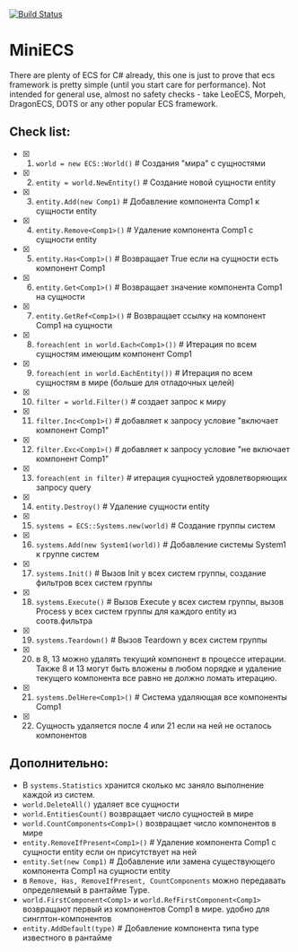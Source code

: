 <a href="https://github.com/konovod/miniecs/actions/workflows/ci.yml">
      <img src="https://github.com/konovod/miniecs/actions/workflows/ci.yml/badge.svg" alt="Build Status">
</a>

# MiniECS

There are plenty of ECS for C# already, this one is just to prove that ecs framework is pretty simple (until you start care for performance).
Not intended for general use, almost no safety checks - take LeoECS, Morpeh, DragonECS, DOTS or any other popular ECS framework.

## Check list:

- [x] 1. `world = new ECS::World()` # Создания "мира" с сущностями
- [x] 2. `entity = world.NewEntity()` # Создание новой сущности entity
- [x] 3. `entity.Add(new Comp1)` # Добавление компонента Comp1 к сущности entity
- [x] 4. `entity.Remove<Comp1>()` # Удаление компонента Comp1 с сущности entity
- [x] 5. `entity.Has<Comp1>()` # Возвращает True если на сущности есть компонент Comp1
- [x] 6. `entity.Get<Comp1>()` # Возвращает значение компонента Comp1 на сущности 
- [x] 7. `entity.GetRef<Comp1>()` # Возвращает ссылку на компонент Comp1 на сущности 
- [x] 8. `foreach(ent in world.Each<Comp1>())` # Итерация по всем сущностям имеющим компонент Comp1
- [x] 9. `foreach(ent in world.EachEntity())` # Итерация по всем сущностям в мире (больше для отладочных целей)
- [x] 10. `filter = world.Filter()` # создает запрос к миру
- [x] 11. `filter.Inc<Comp1>()` # добавляет к запросу условие "включает компонент Comp1"
- [x] 12. `filter.Exc<Comp1>()` # добавляет к запросу условие "не включает компонент Comp1"
- [x] 13. `foreach(ent in filter)` # итерация сущностей удовлетворяющих запросу query
- [x] 14. `entity.Destroy()` # Удаление сущности entity
- [x] 15. `systems = ECS::Systems.new(world)` # Создание группы систем
- [x] 16. `systems.Add(new System1(world))`  # Добавление системы System1 к группе систем
- [x] 17. `systems.Init()` # Вызов Init у всех систем группы, создание фильтров всех систем группы
- [x] 18. `systems.Execute()` # Вызов Execute у всех систем группы, вызов Process у всех систем группы для каждого entity из соотв.фильтра
- [x] 19. `systems.Teardown()` # Вызов Teardown у всех систем группы
- [x] 20. в 8, 13 можно удалять текущий компонент в процессе итерации. Также 8 и 13 могут быть вложены в любом порядке и удаление текущего компонента все равно не должно ломать итерацию.
- [x] 21. `systems.DelHere<Comp1>()` # Система удаляющая все компоненты Comp1
- [x] 22. Сущность удаляется после 4 или 21 если на ней не осталось компонентов

## Дополнительно:
 - В `systems.Statistics` хранится сколько мс заняло выполнение каждой из систем.
 - `world.DeleteAll()` удаляет все сущности
 - `world.EntitiesCount()` возвращает число сущностей в мире
 - `world.CountComponents<Comp1>()` возвращает число компонентов в мире
 - `entity.RemoveIfPresent<Comp1>()` # Удаление компонента Comp1 с сущности entity если он присутствует на ней
 - `entity.Set(new Comp1)` # Добавление или замена существующего компонента Comp1 на сущности entity
 - в `Remove, Has, RemoveIfPresent, CountComponents` можно передавать определяемый в рантайме Type.
 - `world.FirstComponent<Comp1>` и `world.RefFirstComponent<Comp1>` возвращают первый из компонентов Comp1 в мире. удобно для синглтон-компонентов
 - `entity.AddDefault(type)` # Добавление компонента типа type известного в рантайме